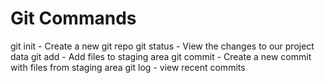 # Git Commands

git init - Create a new git repo
git status - View the changes to our project data
git add - Add files to staging area
git commit - Create a new commit with files from staging area
git log - view recent commits
